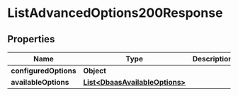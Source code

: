 

# ListAdvancedOptions200Response


## Properties

| Name | Type | Description | Notes |
|------------ | ------------- | ------------- | -------------|
|**configuredOptions** | **Object** |  |  [optional] |
|**availableOptions** | [**List&lt;DbaasAvailableOptions&gt;**](DbaasAvailableOptions.md) |  |  [optional] |



